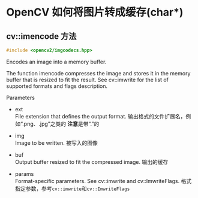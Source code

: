 # OpenCV 如何将图片转成缓存(char*)

## cv::imencode 方法

```cpp
#include <opencv2/imgcodecs.hpp>
```

Encodes an image into a memory buffer.

The function imencode compresses the image and stores it in the memory buffer that is resized to fit the result. See cv::imwrite for the list of supported formats and flags description.

Parameters
* ext	
File extension that defines the output format.
输出格式的文件扩展名，例如“.png、.jpg”之类的
**注意**是带“.”的

* img	
Image to be written.
被写入的图像

* buf	
Output buffer resized to fit the compressed image.
输出的缓存

* params	
Format-specific parameters. See cv::imwrite and cv::ImwriteFlags.
格式指定参数，参考`cv::imwrite`和`cv::ImwriteFlags`

